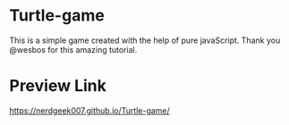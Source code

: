 # Turtle-game
This is a simple game created with the help of pure javaScript. Thank you @wesbos for this amazing tutorial.

# Preview Link
https://nerdgeek007.github.io/Turtle-game/
